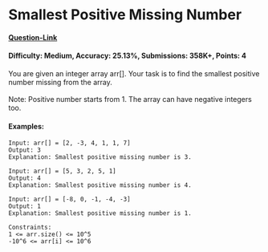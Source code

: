 # Smallest Positive Missing Number
#### [Question-Link](https://www.geeksforgeeks.org/problems/smallest-positive-missing-number-1587115621/1)
#### Difficulty: Medium, Accuracy: 25.13%, Submissions: 358K+, Points: 4

You are given an integer array arr[]. Your task is to find the smallest positive number missing from the array.
<br><br>
Note: Positive number starts from 1. The array can have negative integers too.

#### Examples:
```
Input: arr[] = [2, -3, 4, 1, 1, 7]
Output: 3
Explanation: Smallest positive missing number is 3.
```
```
Input: arr[] = [5, 3, 2, 5, 1]
Output: 4
Explanation: Smallest positive missing number is 4.
```
```
Input: arr[] = [-8, 0, -1, -4, -3]
Output: 1
Explanation: Smallest positive missing number is 1.
```
```
Constraints:  
1 <= arr.size() <= 10^5
-10^6 <= arr[i] <= 10^6
```
